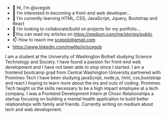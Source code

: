 - 👋 Hi, I’m @scegob
- 👀 I’m interested in becoming a front-end web developer...
- 🌱 I’m currently learning HTML, CSS, JavaScript, Jquery, Bootstrap and React
- 💞️ I’m looking to collaborate/build on projects for my portfolio...
- 📖You can read my articles on https://medium.com/me/stories/public
- 📫 How to reach me scegob@gmail.com
- https://www.linkedin.com/mwlite/in/scegob

I am a student at the University of Washington Bothell studying Science Technology and Society. I have found a passion for front-end web development and I have not been able to stop since I started. I am a frontend bootcamp grad from Central Washington University partnered with Promineo Tech I have been studying javaScript, node.js, html, css,bootstrap and react I hoping to learn more about the ins and outs of coding. Promineo Tech taught us the skills necessary to be a high impact employee at a tech company. I was a Frontend Development Intern at Chosn Relationships a startup focusing on building a mental health application to build better relationships with family and friends. Currently writing on medium about tech and web development.

<!---
scegob/scegob is a ✨ special ✨ repository because its `README.md` (this file) appears on your GitHub profile.
You can click the Preview link to take a look at your changes.
--->
